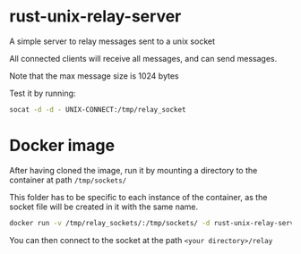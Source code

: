 # rust-unix-relay-server

A simple server to relay messages sent to a unix socket

All connected clients will receive all messages, and can send messages.

Note that the max message size is 1024 bytes

Test it by running:

```bash
socat -d -d - UNIX-CONNECT:/tmp/relay_socket
```

# Docker image

After having cloned the image, run it by mounting a directory to the container at path `/tmp/sockets/`

This folder has to be specific to each instance of the container, as the socket file will be created in it with the same name.

```bash
docker run -v /tmp/relay_sockets/:/tmp/sockets/ -d rust-unix-relay-server
```

You can then connect to the socket at the path `<your directory>/relay`
